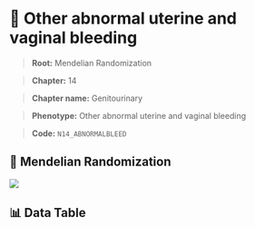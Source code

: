 # 🧪 Other abnormal uterine and vaginal bleeding

> **Root:** Mendelian Randomization

> **Chapter:** 14  

> **Chapter name:** Genitourinary

> **Phenotype:** Other abnormal uterine and vaginal bleeding  

> **Code:** `N14_ABNORMALBLEED`

## 🧬 Mendelian Randomization  

<img src="/MR/Figures/Forward/N14_ABNORMALBLEED.png"/>

## 📊 Data Table

<CsvTableMRF src="/MR/Data/Forward/N14_ABNORMALBLEED.csv"/>
